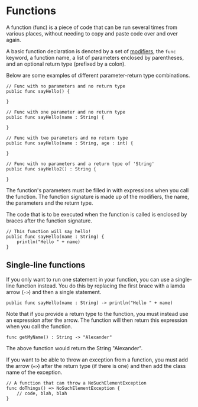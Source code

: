 # Functions
A function (func) is a piece of code that can be run several times from various places, without needing to copy and paste code over and over again.

A basic function declaration is denoted by a set of [modifiers](Modifiers.md), the `func` keyword, a function name, a list of parameters enclosed by parentheses, and an optional return type (prefixed by a colon).

Below are some examples of different parameter-return type combinations.

```
// Func with no parameters and no return type
public func sayHello() {

}

// Func with one parameter and no return type
public func sayHello(name : String) {

}

// Func with two parameters and no return type
public func sayHello(name : String, age : int) {

}

// Func with no parameters and a return type of 'String'
public func sayHello2() : String {

}
```

The function's parameters must be filled in with expressions when you call the function. The function signature is made up of the modifiers, the name, the parameters and the return type.

The code that is to be executed when the function is called is enclosed by braces after the function signature.

```
// This function will say hello!
public func sayHello(name : String) {
	println("Hello " + name)
}
```

## Single-line functions
If you only want to run one statement in your function, you can use a single-line function instead. You do this by replacing the first brace with a lamda arrow (`->`) and then a single statement.

```
public func sayHello(name : String) -> println("Hello " + name)
```

Note that if you provide a return type to the function, you must instead use an expression after the arrow. The function will then return this expression when you call the function.

```
func getMyName() : String -> "Alexander"
```

The above function would return the String "Alexander".

If you want to be able to throw an exception from a function, you must add the arrow (``=>``) after the return type (if there is one) and then add the class name of the exception.

```
// A function that can throw a NoSuchElementException
func doThings() => NoSuchElementException {
	// code, blah, blah
}
```